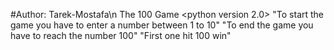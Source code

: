 #Author: Tarek-Mostafa\n
The 100 Game <python version 2.0>
"To start the game you have to enter a number between 1 to 10"
"To end the game you have to reach the number 100"
"First one hit 100 win"
